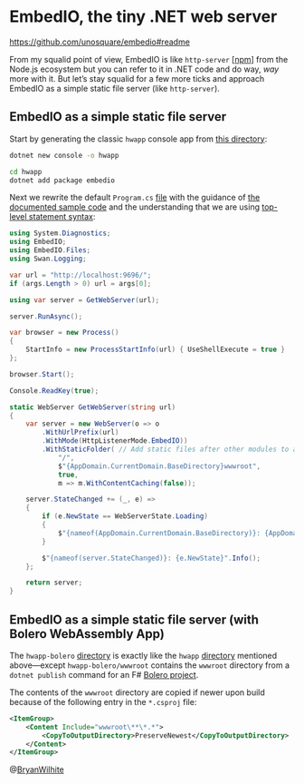 # EmbedIO, the tiny .NET web server

<https://github.com/unosquare/embedio#readme>

From my squalid point of view, EmbedIO is like `http-server` [[npm](https://www.npmjs.com/package/http-server)] from the Node.js ecosystem but you can refer to it in .NET code and do way, _way_ more with it. But let’s stay squalid for a few more ticks and approach EmbedIO as a simple static file server (like `http-server`).

## EmbedIO as a simple static file server

Start by generating the classic `hwapp` console app from [this directory](../dotnet-web-embedio):

```bash
dotnet new console -o hwapp

cd hwapp
dotnet add package embedio
```

Next we rewrite the default `Program.cs` [file](./hwapp/Program.cs) with the guidance of [the documented sample code](https://github.com/unosquare/embedio#webserver-setup) and the understanding that we are using [top-level statement syntax](https://learn.microsoft.com/en-us/dotnet/csharp/fundamentals/program-structure/top-level-statements):

```csharp
using System.Diagnostics;
using EmbedIO;
using EmbedIO.Files;
using Swan.Logging;

var url = "http://localhost:9696/";
if (args.Length > 0) url = args[0];

using var server = GetWebServer(url);

server.RunAsync();

var browser = new Process()
{
    StartInfo = new ProcessStartInfo(url) { UseShellExecute = true }
};

browser.Start();

Console.ReadKey(true);

static WebServer GetWebServer(string url)
{
    var server = new WebServer(o => o
        .WithUrlPrefix(url)
        .WithMode(HttpListenerMode.EmbedIO))
        .WithStaticFolder( // Add static files after other modules to avoid conflicts
            "/",
            $"{AppDomain.CurrentDomain.BaseDirectory}wwwroot",
            true,
            m => m.WithContentCaching(false));

    server.StateChanged += (_, e) =>
    {
        if (e.NewState == WebServerState.Loading)
        {
            $"{nameof(AppDomain.CurrentDomain.BaseDirectory)}: {AppDomain.CurrentDomain.BaseDirectory}".Info();
        }

        $"{nameof(server.StateChanged)}: {e.NewState}".Info();
    };

    return server;
}
```

## EmbedIO as a simple static file server (with Bolero WebAssembly App)

The `hwapp-bolero` [directory](./hwapp-bolero) is exactly like the `hwapp` [directory](./hwapp) mentioned above—except `hwapp-bolero/wwwroot` contains the `wwwroot` directory from a `dotnet publish` command for an F# [Bolero project](https://github.com/BryanWilhite/dotnet-core/tree/master/dotnet-web-bolero).

The contents of the `wwwroot` directory are copied if newer upon build because of the following entry in the `*.csproj` file:

```xml
<ItemGroup>
    <Content Include="wwwroot\**\*.*">
        <CopyToOutputDirectory>PreserveNewest</CopyToOutputDirectory>
    </Content>
</ItemGroup>
```

@[BryanWilhite](https://twitter.com/BryanWilhite)
